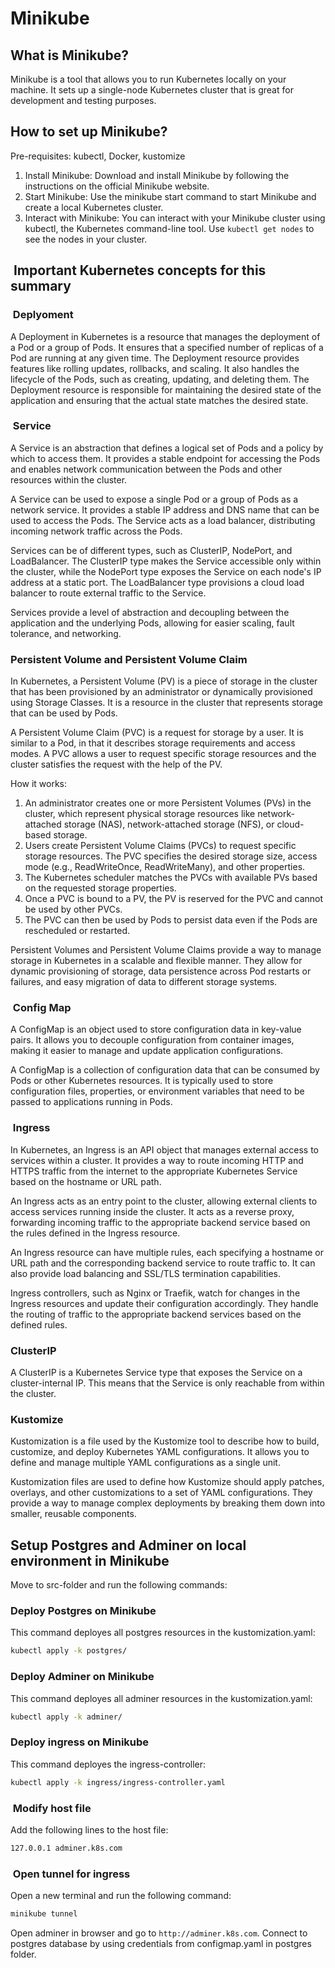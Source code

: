 # Minikube

## What is Minikube?

Minikube is a tool that allows you to run Kubernetes locally on your machine. It sets up a single-node Kubernetes cluster that is great for development and testing purposes.

## How to set up Minikube?

Pre-requisites: kubectl, Docker, kustomize

1. Install Minikube: Download and install Minikube by following the instructions on the official Minikube website.
2. Start Minikube: Use the minikube start command to start Minikube and create a local Kubernetes cluster.
3. Interact with Minikube: You can interact with your Minikube cluster using kubectl, the Kubernetes command-line tool. Use `kubectl get nodes` to see the nodes in your cluster.

##  Important Kubernetes concepts for this summary

###  Deplyoment

A Deployment in Kubernetes is a resource that manages the deployment of a Pod or a group of Pods. It ensures that a specified number of replicas of a Pod are running at any given time. The Deployment resource provides features like rolling updates, rollbacks, and scaling. It also handles the lifecycle of the Pods, such as creating, updating, and deleting them. The Deployment resource is responsible for maintaining the desired state of the application and ensuring that the actual state matches the desired state.

###  Service

A Service is an abstraction that defines a logical set of Pods and a policy by which to access them. It provides a stable endpoint for accessing the Pods and enables network communication between the Pods and other resources within the cluster.

A Service can be used to expose a single Pod or a group of Pods as a network service. It provides a stable IP address and DNS name that can be used to access the Pods. The Service acts as a load balancer, distributing incoming network traffic across the Pods.

Services can be of different types, such as ClusterIP, NodePort, and LoadBalancer. The ClusterIP type makes the Service accessible only within the cluster, while the NodePort type exposes the Service on each node's IP address at a static port. The LoadBalancer type provisions a cloud load balancer to route external traffic to the Service.

Services provide a level of abstraction and decoupling between the application and the underlying Pods, allowing for easier scaling, fault tolerance, and networking.

### Persistent Volume and Persistent Volume Claim

In Kubernetes, a Persistent Volume (PV) is a piece of storage in the cluster that has been provisioned by an administrator or dynamically provisioned using Storage Classes. It is a resource in the cluster that represents storage that can be used by Pods.

A Persistent Volume Claim (PVC) is a request for storage by a user. It is similar to a Pod, in that it describes storage requirements and access modes. A PVC allows a user to request specific storage resources and the cluster satisfies the request with the help of the PV.

How it works:

1. An administrator creates one or more Persistent Volumes (PVs) in the cluster, which represent physical storage resources like network-attached storage (NAS), network-attached storage (NFS), or cloud-based storage.
2. Users create Persistent Volume Claims (PVCs) to request specific storage resources. The PVC specifies the desired storage size, access mode (e.g., ReadWriteOnce, ReadWriteMany), and other properties.
3. The Kubernetes scheduler matches the PVCs with available PVs based on the requested storage properties.
4. Once a PVC is bound to a PV, the PV is reserved for the PVC and cannot be used by other PVCs.
5. The PVC can then be used by Pods to persist data even if the Pods are rescheduled or restarted.

Persistent Volumes and Persistent Volume Claims provide a way to manage storage in Kubernetes in a scalable and flexible manner. They allow for dynamic provisioning of storage, data persistence across Pod restarts or failures, and easy migration of data to different storage systems.

###  Config Map

A ConfigMap is an object used to store configuration data in key-value pairs. It allows you to decouple configuration from container images, making it easier to manage and update application configurations.

A ConfigMap is a collection of configuration data that can be consumed by Pods or other Kubernetes resources. It is typically used to store configuration files, properties, or environment variables that need to be passed to applications running in Pods.

###  Ingress

In Kubernetes, an Ingress is an API object that manages external access to services within a cluster. It provides a way to route incoming HTTP and HTTPS traffic from the internet to the appropriate Kubernetes Service based on the hostname or URL path.

An Ingress acts as an entry point to the cluster, allowing external clients to access services running inside the cluster. It acts as a reverse proxy, forwarding incoming traffic to the appropriate backend service based on the rules defined in the Ingress resource.

An Ingress resource can have multiple rules, each specifying a hostname or URL path and the corresponding backend service to route traffic to. It can also provide load balancing and SSL/TLS termination capabilities.

Ingress controllers, such as Nginx or Traefik, watch for changes in the Ingress resources and update their configuration accordingly. They handle the routing of traffic to the appropriate backend services based on the defined rules.

### ClusterIP

A ClusterIP is a Kubernetes Service type that exposes the Service on a cluster-internal IP. This means that the Service is only reachable from within the cluster.

### Kustomize

Kustomization is a file used by the Kustomize tool to describe how to build, customize, and deploy Kubernetes YAML configurations. It allows you to define and manage multiple YAML configurations as a single unit.

Kustomization files are used to define how Kustomize should apply patches, overlays, and other customizations to a set of YAML configurations. They provide a way to manage complex deployments by breaking them down into smaller, reusable components.

## Setup Postgres and Adminer on local environment in Minikube

Move to src-folder and run the following commands:

### Deploy Postgres on Minikube

This command deployes all postgres resources in the kustomization.yaml:

```bash
kubectl apply -k postgres/
```

### Deploy Adminer on Minikube

This command deployes all adminer resources in the kustomization.yaml:

```bash
kubectl apply -k adminer/
```

### Deploy ingress on Minikube

This command deployes the ingress-controller:

```bash
kubectl apply -k ingress/ingress-controller.yaml
```

###  Modify host file

Add the following lines to the host file:

```bash
127.0.0.1 adminer.k8s.com
```

###  Open tunnel for ingress

Open a new terminal and run the following command:

```bash
minikube tunnel
```

Open adminer in browser and go to `http://adminer.k8s.com`.
Connect to postgres database by using credentials from configmap.yaml in postgres folder.
